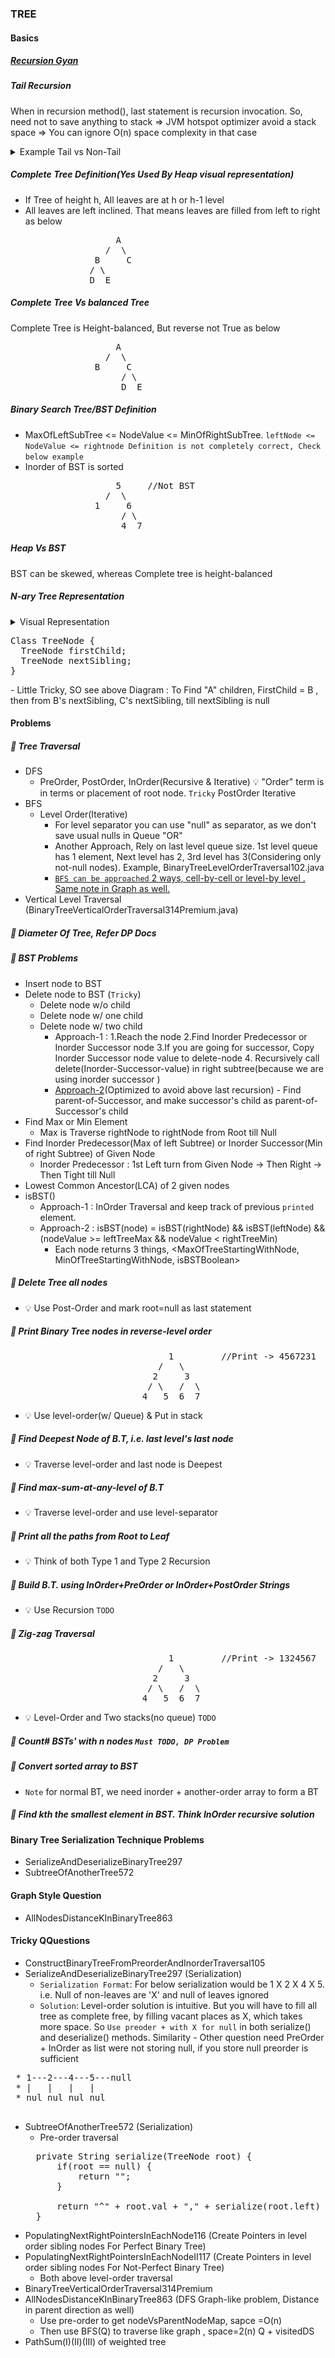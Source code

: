 ### TREE

#### Basics
##### [Recursion Gyan](https://github.com/pintub/dataStructure-algo/blob/master/DP.md#recursion-gyan)
##### Tail Recursion 
When in recursion method(), last statement is recursion invocation. So, need not to save anything to stack => JVM hotspot optimizer avoid a stack space => You can ignore O(n) space complexity in that case
<details> 
  <summary>Example Tail vs Non-Tail</summary>
  <pre>
  nonTailRecursion(i) {
    //some var x computed
    return x + nonTailRecursion(i+1)//x needs to be saved in stack, once nonTailRecursion(i+1) returns it will be added to x
  }
  tailRecursion(i) {
    //some var x computed
    return tailRecursion(i+1)//No need of any save in stack, So JVM optimizes and avoids need of stack for method calls
  }
  </pre>
</details>

##### Complete Tree Definition(Yes Used By Heap visual representation)
- If Tree of height h, All leaves are at h or h-1 level
- All leaves are left inclined. That means leaves are filled from left to right as below
<pre>
                    A
                  /  \
                B     C
               / \ 
               D  E
</pre>
##### Complete Tree Vs balanced Tree
Complete Tree is Height-balanced, But reverse not True as below
<pre>
                    A
                  /  \
                B     C
                     / \ 
                     D  E
</pre>
##### Binary Search Tree/BST Definition
- MaxOfLeftSubTree <= NodeValue <= MinOfRightSubTree. `leftNode <= NodeValue <= rightnode Definition is not completely correct, Check below example`
- Inorder of BST is sorted
<pre>
                    5     //Not BST
                  /  \
                1     6
                     / \ 
                     4  7
</pre>
##### Heap Vs BST
BST can be skewed, whereas Complete tree is height-balanced
##### N-ary Tree Representation
<details> 
  <summary>Visual Representation</summary>
  <img src="resources/tree/NAryRepresentation.png" width="1000" height="250" />
</details>
<pre>
Class TreeNode {
  TreeNode firstChild;
  TreeNode nextSibling;
}
</pre>
- Little Tricky, SO see above Diagram : To Find "A" children, FirstChild = B , then from B's nextSibling, C's nextSibling, till nextSibling is null

#### Problems
##### :rocket: Tree Traversal
- DFS
  - PreOrder, PostOrder, InOrder(Recursive & Iterative) :bulb: "Order" term is in terms or placement of root node. `Tricky` PostOrder Iterative
- BFS
  - Level Order(Iterative)
    - For level separator you can use "null" as separator, as we don't save usual nulls in Queue "OR"
    - Another Approach, Rely on last level queue size. 1st level queue has 1 element, Next level has 2, 3rd level has 3(Considering only not-null nodes). Example, BinaryTreeLevelOrderTraversal102.java
    - <u>`BFS can be approached` 2 ways, cell-by-cell or level-by level . Same note in Graph as well.</u>
- Vertical Level Traversal (BinaryTreeVerticalOrderTraversal314Premium.java)

##### :rocket: Diameter Of Tree, Refer DP Docs
##### :rocket: BST Problems
- Insert node to BST
- Delete node to BST (`Tricky`)
  - Delete node w/o child
  - Delete node w/ one child
  - Delete node w/ two child
    - Approach-1 : 1.Reach the node 2.Find Inorder Predecessor or Inorder Successor node 3.If you are going for successor, Copy Inorder Successor node value to delete-node 4. Recursively call delete(Inorder-Successor-value) in right subtree(because we are using inorder successor )
    - [Approach-2](https://www.geeksforgeeks.org/binary-search-tree-set-2-delete/)(Optimized to avoid above last recursion) - Find parent-of-Successor, and make successor's child as parent-of-Successor's child
- Find Max or Min Element
  - Max is Traverse rightNode to rightNode from Root till Null
- Find Inorder Predecessor(Max of left Subtree) or Inorder Successor(Min of right Subtree) of Given Node
  - Inorder Predecessor : 1st Left turn from Given Node -> Then Right -> Then Tight till Null
- Lowest Common Ancestor(LCA) of 2 given nodes 
- isBST()
  - Approach-1 : InOrder Traversal and keep track of previous `printed` element.
  - Approach-2 : isBST(node) = isBST(rightNode) && isBST(leftNode) && (nodeValue >= leftTreeMax && nodeValue < rightTreeMin)
    - Each node returns 3 things, <MaxOfTreeStartingWithNode, MinOfTreeStartingWithNode, isBSTBoolean>
##### :rocket: Delete Tree all nodes
- :bulb: Use Post-Order and mark root=null as last statement
##### :rocket: Print Binary Tree nodes in reverse-level order
<pre>
                              1         //Print -> 4567231
                            /   \
                           2     3
                          / \   /  \
                         4   5  6  7
</pre>
- :bulb: Use level-order(w/ Queue) & Put in stack
##### :rocket: Find Deepest Node of B.T, i.e. last level's last node
- :bulb: Traverse level-order and last node is Deepest
##### :rocket: Find max-sum-at-any-level of B.T
- :bulb: Traverse level-order and use level-separator
##### :rocket: Print all the paths from Root to Leaf
- :bulb: Think of both Type 1 and Type 2 Recursion
  
##### :rocket: Build B.T. using InOrder+PreOrder or InOrder+PostOrder Strings
- :bulb: Use Recursion `TODO`
  
##### :rocket: Zig-zag Traversal
<pre>
                              1         //Print -> 1324567
                            /   \
                           2     3
                          / \   /  \
                         4   5  6  7
</pre>
- :bulb: Level-Order and Two stacks(no queue) `TODO`
  
##### :rocket: Count# BSTs' with n nodes `Must TODO, DP Problem`

##### :rocket: Convert sorted array to BST
- `Note` for normal BT, we need inorder + another-order array to form a BT

##### :rocket: Find kth the smallest element in BST. Think InOrder recursive solution

#### Binary Tree Serialization Technique Problems
- SerializeAndDeserializeBinaryTree297
- SubtreeOfAnotherTree572

#### Graph Style Question
- AllNodesDistanceKInBinaryTree863

#### Tricky QQuestions
- ConstructBinaryTreeFromPreorderAndInorderTraversal105
- SerializeAndDeserializeBinaryTree297 (Serialization)
  - `Serialization Format`: For below serialization would be 1 X 2 X 4 X 5. i.e. Null of non-leaves are 'X' and null of leaves ignored
  - `Solution`: Level-order solution is intuitive. But you will have to fill all tree as complete free, by filling vacant places as X, which takes more space. So `Use preoder + with X for null` in both serialize() and deserialize() methods. Similarity - Other question need PreOrder + InOrder as list were not storing null, if you store null preorder is sufficient
 <pre>
 * 1---2---4---5---null
 * |   |   |   |
 * nul nul nul nul
 </pre>  
- SubtreeOfAnotherTree572 (Serialization)
  - Pre-order traversal   
  <pre>
    private String serialize(TreeNode root) {
        if(root == null) {
            return "";
        }

        return "^" + root.val + "," + serialize(root.left) + "," + serialize(root.right) + "$";
    }
  </pre>
- PopulatingNextRightPointersInEachNode116 (Create Pointers in level order sibling nodes For Perfect Binary Tree)
- PopulatingNextRightPointersInEachNodeII117 (Create Pointers in level order sibling nodes For Not-Perfect Binary Tree)
  - Both above level-order traversal 
- BinaryTreeVerticalOrderTraversal314Premium
- AllNodesDistanceKInBinaryTree863 (DFS Graph-like problem, Distance in parent direction as well)
  - Use pre-order to get nodeVsParentNodeMap, sapce =O(n)
  - Then use BFS(Q) to traverse like graph , space=2(n) Q + visitedDS
- PathSum(I)(II)(III) of weighted tree
